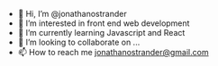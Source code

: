 - 👋 Hi, I’m @jonathanostrander
- 👀 I’m interested in front end web development
- 🌱 I’m currently learning Javascript and React
- 💞️ I’m looking to collaborate on ...
- 📫 How to reach me jonathanostrander@gmail.com

<!---
jonathanostrander/jonathanostrander is a ✨ special ✨ repository because its `README.md` (this file) appears on your GitHub profile.
You can click the Preview link to take a look at your changes.
--->
